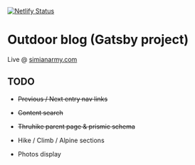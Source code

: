 [![Netlify Status](https://api.netlify.com/api/v1/badges/21aa9698-dea8-41bb-9043-9e340a0c1555/deploy-status)](https://app.netlify.com/sites/angry-villani-5aa8c7/deploys)

# Outdoor blog (Gatsby project)

Live @ [simianarmy.com](http://www.simianarmy.com)

## TODO

- ~~Previous / Next entry nav links~~

- ~~Content search~~

- ~~Thruhike parent page & prismic schema~~

- Hike / Climb / Alpine sections

- Photos display

